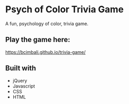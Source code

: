 # Psych of Color Trivia Game
A fun, psychology of color, trivia game.  

## Play the game here:

https://bcimbali.github.io/trivia-game/

## Built with

- jQuery
- Javascript
- CSS
- HTML
